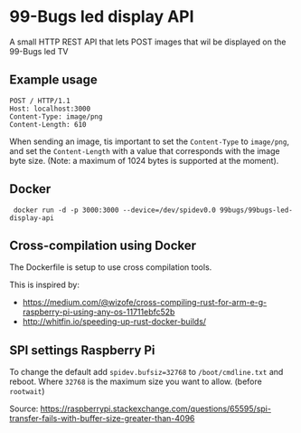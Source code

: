 # 99-Bugs led display API

A small HTTP REST API that lets POST images that wil be displayed on the 99-Bugs led TV

## Example usage

```
POST / HTTP/1.1
Host: localhost:3000
Content-Type: image/png
Content-Length: 610
```

When sending an image, tis important to set the `Content-Type` to `image/png`, and set the `Content-Length` with a value that corresponds with the image byte size. (Note: a maximum of 1024 bytes is supported at the moment).


## Docker

```
 docker run -d -p 3000:3000 --device=/dev/spidev0.0 99bugs/99bugs-led-display-api
```

## Cross-compilation using Docker

The Dockerfile is setup to use cross compilation tools.

This is inspired by:
* https://medium.com/@wizofe/cross-compiling-rust-for-arm-e-g-raspberry-pi-using-any-os-11711ebfc52b
* http://whitfin.io/speeding-up-rust-docker-builds/

## SPI settings Raspberry Pi

To change the default add `spidev.bufsiz=32768` to `/boot/cmdline.txt` and reboot. Where `32768` is the maximum size you want to allow. (before `rootwait`)

Source: https://raspberrypi.stackexchange.com/questions/65595/spi-transfer-fails-with-buffer-size-greater-than-4096